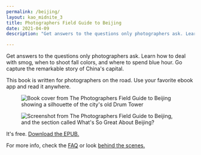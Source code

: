 ```yaml
---
permalink: /beijing/
layout: kao_midnite_3
title: Photographers Field Guide to Beijing
date: 2021-04-09
description: "Get answers to the questions only photographers ask. Learn how to deal with smog, when to shoot fall colors, and where to spend blue hour. Go capture the remarkable story of China's capital."

---
```



Get answers to the questions only photographers ask. Learn how to deal with smog, when to shoot fall colors, and where to spend blue hour. Go capture the remarkable story of China's capital.

This book is written for photographers on the road. Use your favorite ebook app and read it anywhere.

<figure>

<img 
    srcset="https://www.zachmccabe.com/assets/viz/book-1-0586-0938.jpg 2x,
            https://www.zachmccabe.com/assets/viz/book-1-0293-0469.jpg"
       src="https://www.zachmccabe.com/assets/viz/book-1-0293-0469.jpg" sizes="max-width:469px"
       alt="Book cover from The Photographers Field Guide to Beijing showing a silhouette of the city's old Drum Tower" loading="lazy" />

<!--
<img style="width:28%;"
    srcset="https://www.zachmccabe.com/assets/viz/book-2-0440-0938.jpg 2x,
            https://www.zachmccabe.com/assets/viz/book-2-0220-0469.jpg"
       src="https://www.zachmccabe.com/assets/viz/book-2-0220-0469.jpg"
       alt="Screenshot from The Photographers Field Guide to Beijing, and the section called Chinese New Year" loading="lazy" />
-->

<img 
    srcset="https://www.zachmccabe.com/assets/viz/book-3-0440-0938.jpg 2x,
            https://www.zachmccabe.com/assets/viz/book-3-0220-0469.jpg"
       src="https://www.zachmccabe.com/assets/viz/book-3-0220-0469.jpg" sizes="max-width:469px"
       alt="Screenshot from The Photographers Field Guide to Beijing, and the section called What's So Great About Beijing?" loading="lazy" />

</figure>

It's free. [Download the EPUB.]

For more info, check the [FAQ] or look [behind the scenes.]

[download the EPUB.]: https://github.com/zachmccabe/beijing/releases

[FAQ]: https://www.zachmccabe.com/beijing/faq

[behind the scenes.]: https://www.zachmccabe.com/beijing/bts
